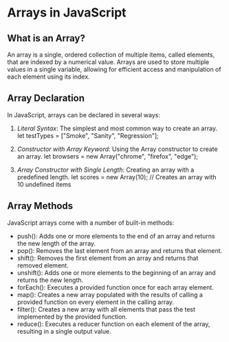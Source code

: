 

# Arrays in JavaScript

## What is an Array?

An array is a single, ordered collection of multiple items, called elements, that are indexed by a numerical value. Arrays are used to store multiple values in a single variable, allowing for efficient access and manipulation of each element using its index.

## Array Declaration

In JavaScript, arrays can be declared in several ways:

1. *Literal Syntax*: The simplest and most common way to create an array.
let testTypes = ["Smoke", "Sanity", "Regression"];

2. *Constructor with Array Keyword*: Using the Array constructor to create an array.
let browsers = new Array("chrome", "firefox", "edge");

3. *Array Constructor with Single Length*: Creating an array with a predefined length.
let scores = new Array(10);  // Creates an array with 10 undefined items

## Array Methods

JavaScript arrays come with a number of built-in methods:

- push(): Adds one or more elements to the end of an array and returns the new length of the array.
- pop(): Removes the last element from an array and returns that element.
- shift(): Removes the first element from an array and returns that removed element.
- unshift(): Adds one or more elements to the beginning of an array and returns the new length.
- forEach(): Executes a provided function once for each array element.
- map(): Creates a new array populated with the results of calling a provided function on every element in the calling array.
- filter(): Creates a new array with all elements that pass the test implemented by the provided function.
- reduce(): Executes a reducer function on each element of the array, resulting in a single output value.